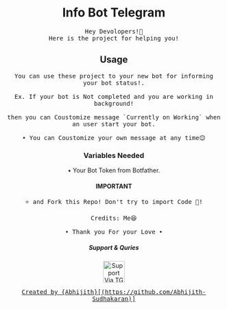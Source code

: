 <h1 align="center"> Info Bot Telegram </h1>
<p align="center">
<samp> Hey Devolopers!🙋 <br> 
Here is the project for helping you!
</p>
<h2 align="center"> Usage </h2>
<p align="center">
<samp> You can use these project to your new bot for informing your bot status!.
<br><br> 
Ex. If your bot is Not completed and you are working in background! <br><br> then you can Coustomize message `Currently on Working` when an user start your bot.
<br><br>
• You can Coustomize your own message at any time😌
</samp></p>
<h3 align="center"> Variables Needed </h3>
<p align="center"> • Your Bot Token from Botfather.</p>
<h4 align="center"> IMPORTANT </h4>
<p align="center"><samp>
⭐ and Fork this Repo! Don't try to import Code 🙂!
<br><br>
Credits: Me😆
<br><br>
• Thank you For your Love •
</samp></p>
<h5 align="center"> Support & Quries </h5>
<p align="center">
<a href="https://t.me/Telecat_X">
    <img src="https://www.vectorlogo.zone/logos/telegram/telegram-icon.svg" alt="Support Via TG" height="50" width="50">
</p>
<p align="center">
<samp> Created by 
{Abhijith}[(https://github.com/Abhijith-Sudhakaran)]





